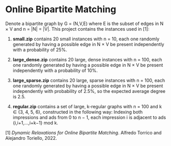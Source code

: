 # Online Bipartite Matching

Denote a bipartite graph by G = (N,V,E) where E is the subset of edges in N × V and n = |N| = |V|. This project contains the instances used in [1]:

  1. **small.zip** contains 20 small instances with n = 10, each one randomly generated by having a possible edge in N × V be present independently with a probability of 25%.

  2. **large_dense.zip** contains 20 large, dense instances with n = 100, each one randomly generated by having a possible edge in N × V be present independently with a probability of 10%.

  3. **large_sparse.zip** contains 20 large, sparse instances with n = 100, each one randomly generated by having a possible edge in N × V be present independently with probability of 2.5%, so the expected average degree is 2.5.

  4. **regular.zip** contains a set of large, k-regular graphs with n = 100 and k ∈ {3, 4, 5, 6}, constructed in the following way: Indexing both impressions and ads from 0 to n − 1, each impression i is adjacent to ads {i,i+1,...,i+k−1} mod k.


[1] *Dynamic Relaxations for Online Bipartite Matching*. Alfredo Torrico and Alejandro Toriello, 2022.
